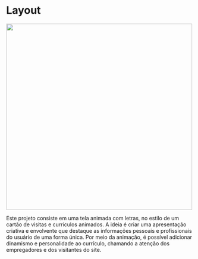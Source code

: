 # Layout

<img src="https://user-images.githubusercontent.com/6175226/225177835-14f45cc0-4092-4ecc-b71c-7e00b69fda7f.png" width="500">

Este projeto consiste em uma tela animada com letras, no estilo de um cartão de visitas e currículos animados. A ideia é criar uma apresentação criativa e envolvente que destaque as informações pessoais e profissionais do usuário de uma forma única. Por meio da animação, é possível adicionar dinamismo e personalidade ao currículo, chamando a atenção dos empregadores e dos visitantes do site.
